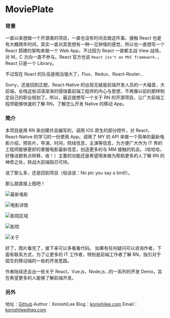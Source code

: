 # MoviePlate

### 背景

一直以来想做一个开源类的项目，一直也没有时间去做这件事。接触 React 也是有大概两年时间，其实一直对其思想有一种一见钟情的感觉，所以也一直想写一个 React 搭建的架构来做一个 Web App，不过因为 React 一直都主战 View 战场，对 M，C 方向一直不参与。React 官方也说 `React isn't an MVC framework.`，React 只是一个 Library。

不过现在 React 的队伍是相当强大了，Flux、Redux、React-Router...

Sorry，还是回到正题，React-Native 的出现无疑是前端开发人员的一大福音，大前端，全栈这些词语渐渐的侵蚀着前端工程师的内心与思想，不再像以前的那样制定自己的职业规划了。所以，最近就想写一个关于 RN 的开源项目，让广大前端工程师能够快速的了解 RN，了解怎么开发 Native 的移动 App。


### 简介

本项目是用 RN 来创建并且编写的，调用 IOS 原生的部分控件，对 React，React-Native 的学习的一份使用 App。调用了 MY 的 API 来做一个简单的最新电影介绍，预告片，导演，时间，院线信息，主演等信息，为方便广大作为 IT 界的工程师能够更好的掌握电影最新信息，创造更多的与 MM 接触的机会。（哈哈哈，好像话题有点转移，收！）主要的功能还是希望用来做为帮助更多的人了解 RN 的神奇之处，转战大前端指日可待。

说了那么多，还是回到项目（俗话说：No pic you say a bird!）。

那么就直接上图吧！


![最新电影](http://upload-images.jianshu.io/upload_images/660879-0be659478f7374eb.png?imageMogr2/auto-orient/strip%7CimageView2/2/w/1240)

![电影详情](http://upload-images.jianshu.io/upload_images/660879-f30c66f7bb657ff3.png?imageMogr2/auto-orient/strip%7CimageView2/2/w/1240)

![影院区域](http://upload-images.jianshu.io/upload_images/660879-6815cefcd507e41f.png?imageMogr2/auto-orient/strip%7CimageView2/2/w/1240)

![影院](http://upload-images.jianshu.io/upload_images/660879-626787141e938b90.png?imageMogr2/auto-orient/strip%7CimageView2/2/w/1240)

![关于](http://upload-images.jianshu.io/upload_images/660879-edcc022b8407b04f.png?imageMogr2/auto-orient/strip%7CimageView2/2/w/1240)


好了，图片看完了，接下来可以多看看代码。
如果有任何疑问可以咨询作者，下面有联系方式，为了让更多的 IT 工作者，特别是前端工作者了解 RN，指引对于陌生的移动端的一些的开发思路。

作者陆续还会出一些关于 React，Vue.js，Node.js...的一系列的开发 Demo，旨在希望更多的人能够了解前端开发。


### 另外

地址：[Github](https://github.com/KonishiLee/MoviePlate)
Author：KonishiLee
Blog：[konishilee.com](https://konishilee.com)
Email：konishilee@qq.com
